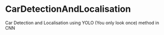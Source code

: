 # CarDetectionAndLocalisation
Car Detection and Localisation using YOLO (You only look once) method in CNN
